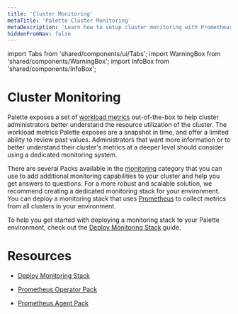 ```yaml
---
title: 'Cluster Monitoring'
metaTitle: 'Palette Cluster Monitoring'
metaDescription: 'Learn how to setup cluster monitoring with Prometheus'
hiddenFromNav: false
---
```


import Tabs from 'shared/components/ui/Tabs';
import WarningBox from 'shared/components/WarningBox';
import InfoBox from 'shared/components/InfoBox';

# Cluster Monitoring

Palette exposes a set of [workload metrics](/clusters/cluster-management/workloads) out-of-the-box to help cluster administrators better understand the resource utilization of the cluster. The workload metrics Palette exposes are a snapshot in time, and offer a limited ability to review past values. Administrators that want more information or to better understand their cluster's metrics at a deeper level should consider using a dedicated monitoring system.

There are several Packs available in the [monitoring](/integrations) category that you can use to add additional monitoring capabilities to your cluster and help you get answers to questions. For a more robust and scalable solution, we recommend creating a dedicated monitoring stack for your environment. You can deploy a monitoring stack that uses [Prometheus](https://prometheus.io/) to collect metrics from all clusters in your environment. 

To help you get started with deploying a monitoring stack to your Palette environment, check out the [Deploy Monitoring Stack](/clusters/cluster-management/monitoring/deploy-monitor-stack) guide.

# Resources

- [Deploy Monitoring Stack](/clusters/cluster-management/monitoring/deploy-monitor-stack)

- [Prometheus Operator Pack](/integrations/prometheus-operator/)

- [Prometheus Agent Pack](/integrations/prometheus-agent/)